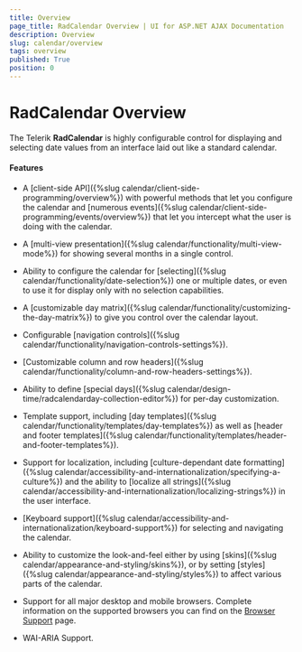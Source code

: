 ```yaml
---
title: Overview
page_title: RadCalendar Overview | UI for ASP.NET AJAX Documentation
description: Overview
slug: calendar/overview
tags: overview
published: True
position: 0
---
```


# RadCalendar Overview


The Telerik **RadCalendar** is highly configurable control for displaying and selecting date values from an interface laid out like a standard calendar.

#### Features

* A [client-side API]({%slug calendar/client-side-programming/overview%}) with powerful methods that let you configure the calendar and [numerous events]({%slug calendar/client-side-programming/events/overview%}) that let you intercept what the user is doing with the calendar.

* A [multi-view presentation]({%slug calendar/functionality/multi-view-mode%}) for showing several months in a single control.

* Ability to configure the calendar for [selecting]({%slug calendar/functionality/date-selection%}) one or multiple dates, or even to use it for display only with no selection capabilities.

* A [customizable day matrix]({%slug calendar/functionality/customizing-the-day-matrix%}) to give you control over the calendar layout.

* Configurable [navigation controls]({%slug calendar/functionality/navigation-controls-settings%}).

* [Customizable column and row headers]({%slug calendar/functionality/column-and-row-headers-settings%}).

* Ability to define [special days]({%slug calendar/design-time/radcalendarday-collection-editor%}) for per-day customization.

* Template support, including [day templates]({%slug calendar/functionality/templates/day-templates%}) as well as [header and footer templates]({%slug calendar/functionality/templates/header-and-footer-templates%}).

* Support for localization, including [culture-dependant date formatting]({%slug calendar/accessibility-and-internationalization/specifying-a-culture%}) and the ability to [localize all strings]({%slug calendar/accessibility-and-internationalization/localizing-strings%}) in the user interface.

* [Keyboard support]({%slug calendar/accessibility-and-internationalization/keyboard-support%}) for selecting and navigating the calendar.

* Ability to customize the look-and-feel either by using [skins]({%slug calendar/appearance-and-styling/skins%}), or by setting [styles]({%slug calendar/appearance-and-styling/styles%}) to affect various parts of the calendar.

* Support for all major desktop and mobile browsers. Complete information on the supported browsers you can find on the [Browser Support](https://www.telerik.com/aspnet-ajax/tech-sheets/browser-support) page.

* WAI-ARIA Support.



